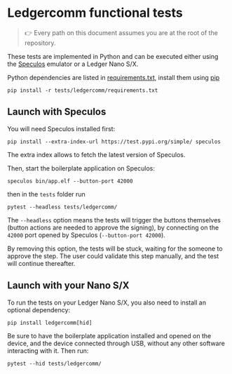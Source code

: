 # Ledgercomm functional tests

> :point_right: Every path on this document assumes you are at the root of the repository.

These tests are implemented in Python and can be executed either using the
[Speculos](https://github.com/LedgerHQ/speculos) emulator or a Ledger Nano S/X.

Python dependencies are listed in [requirements.txt](requirements.txt), install
them using [pip](https://pypi.org/project/pip/)

```
pip install -r tests/ledgercomm/requirements.txt
```


## Launch with Speculos

You will need Speculos installed first:

```
pip install --extra-index-url https://test.pypi.org/simple/ speculos
```

The extra index allows to fetch the latest version of Speculos.


Then, start the boilerplate application on Speculos:

```
speculos bin/app.elf --button-port 42000
```

then in the `tests` folder run

```
pytest --headless tests/ledgercomm/
```

The `--headless` option means the tests will trigger the buttons themselves
(button actions are needed to approve the signing), by connecting on the `42000`
port opened by Speculos (`--button-port 42000`).

By removing this option, the tests will be stuck, waiting for the someone to
approve the step. The user could validate this step manually, and the test will
continue thereafter.


## Launch with your Nano S/X

To run the tests on your Ledger Nano S/X, you also need to install an optional
dependency:

```
pip install ledgercomm[hid]
```

Be sure to have the boilerplate application installed and opened on the device,
and the device connected through USB, without any other software interacting
with it. Then run:

```
pytest --hid tests/ledgercomm/
```
